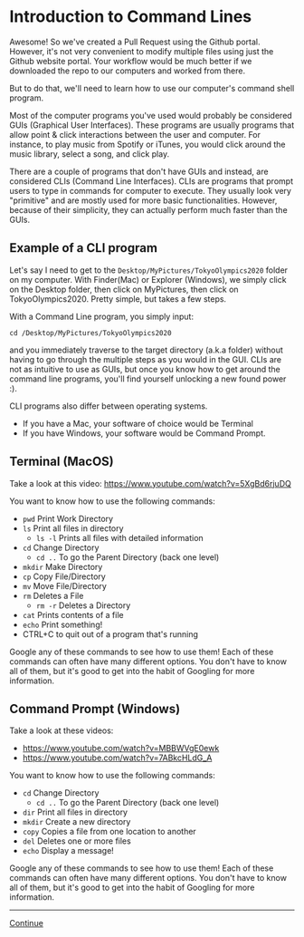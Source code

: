 # Introduction to Command Lines

Awesome! So we've created a Pull Request using the Github portal. However, it's not very convenient to modify multiple files using just the Github website portal. Your workflow would be much better if we downloaded the repo to our computers and worked from there.

But to do that, we'll need to learn how to use our computer's command shell program. 

Most of the computer programs you've used would probably be considered GUIs (Graphical User Interfaces). These programs are usually programs that allow point & click interactions between the user and computer. For instance, to play music from Spotify or iTunes, you would click around the music library, select a song, and click play.

There are a couple of programs that don't have GUIs and instead, are considered CLIs (Command Line Interfaces). CLIs are programs that prompt users to type in commands for computer to execute. They usually look very "primitive" and are mostly used for more basic functionalities. However, because of their simplicity, they can actually perform much faster than the GUIs.

## Example of a CLI program

Let's say I need to get to the `Desktop/MyPictures/TokyoOlympics2020` folder on my computer. With Finder(Mac) or Explorer (Windows), we simply click on the Desktop folder, then click on MyPictures, then click on TokyoOlympics2020. Pretty simple, but takes a few steps.

With a Command Line program, you simply input:

```unix
cd /Desktop/MyPictures/TokyoOlympics2020
```

and you immediately traverse to the target directory (a.k.a folder) without having to go through the multiple steps as you would in the GUI. CLIs are not as intuitive to use as GUIs, but once you know how to get around the command line programs, you'll find yourself unlocking a new found power :). 

CLI programs also differ between operating systems.

- If you have a Mac, your software of choice would be Terminal
- If you have Windows, your software would be Command Prompt.

## Terminal (MacOS)

Take a look at this video: <https://www.youtube.com/watch?v=5XgBd6rjuDQ>

You want to know how to use the following commands:

- `pwd` Print Work Directory
- `ls` Print all files in directory
  - `ls -l` Prints all files with detailed information
- `cd` Change Directory
  - `cd ..` To go the Parent Directory (back one level)
- `mkdir` Make Directory
- `cp` Copy File/Directory
- `mv` Move File/Directory
- `rm` Deletes a File
  - `rm -r` Deletes a Directory
- `cat` Prints contents of a file
- `echo` Print something!
- CTRL+C to quit out of a program that's running

Google any of these commands to see how to use them! Each of these commands can often have many different options. You don't have to know all of them, but it's good to get into the habit of Googling for more information.

## Command Prompt (Windows)

Take a look at these videos:

- <https://www.youtube.com/watch?v=MBBWVgE0ewk>
- <https://www.youtube.com/watch?v=7ABkcHLdG_A>

You want to know how to use the following commands:

- `cd` Change Directory
  - `cd ..` To go the Parent Directory (back one level)
- `dir` Print all files in directory
- `mkdir` Create a new directory
- `copy` Copies a file from one location to another
- `del` Deletes one or more files
- `echo` Display a message!

Google any of these commands to see how to use them! Each of these commands can often have many different options. You don't have to know all of them, but it's good to get into the habit of Googling for more information.

---

[Continue](./05_install_git.md)